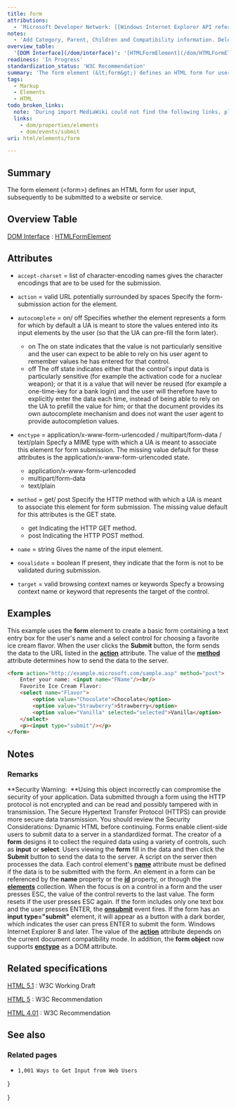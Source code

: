 ```yaml
---
title: form
attributions:
  - 'Microsoft Developer Network: [[Windows Internet Explorer API reference](http://msdn.microsoft.com/en-us/library/ie/hh828809%28v=vs.85%29.aspx) Article]'
notes:
  - 'Add Category, Parent, Children and Compatibility information. Delete HTML information sub section.'
overview_table:
  '[DOM Interface](/dom/interface)': '[HTMLFormElement](/dom/HTMLFormElement)'
readiness: 'In Progress'
standardization_status: 'W3C Recommendation'
summary: 'The form element (&lt;form&gt;) defines an HTML form for user input, subsequently to be submitted to a website or service.'
tags:
  - Markup
  - Elements
  - HTML
todo_broken_links:
  note: 'During import MediaWiki could not find the following links, please fix and adjust this list.'
  links:
    - dom/properties/elements
    - dom/events/submit
uri: html/elements/form

---
```

## Summary

The form element (&lt;form&gt;) defines an HTML form for user input, subsequently to be submitted to a website or service.

## Overview Table

[DOM Interface](/dom/interface)
:   [HTMLFormElement](/dom/HTMLFormElement)

## Attributes

-   `accept-charset` = list of character-encoding names
    gives the character encodings that are to be used for the submission.

-   `action` = valid URL potentially surrounded by spaces
    Specify the form-submission action for the element.

-   `autocomplete` = on/ off
    Specifies whether the element represents a form for which by default a UA is meant to store the values entered into its input elements by the user (so that the UA can pre-fill the form later).
    -   on
        The on state indicates that the value is not particularly sensitive and the user can expect to be able to rely on his user agent to remember values he has entered for that control.
    -   off
        The off state indicates either that the control's input data is particularly sensitive (for example the activation code for a nuclear weapon); or that it is a value that will never be reused (for example a one-time-key for a bank login) and the user will therefore have to explicitly enter the data each time, instead of being able to rely on the UA to prefill the value for him; or that the document provides its own autocomplete mechanism and does not want the user agent to provide autocompletion values.

-   `enctype` = application/x-www-form-urlencoded / multipart/form-data / text/plain
    Specfy a MIME type with which a UA is meant to associate this element for form submission.
    The missing value default for these attributes is the application/x-www-form-urlencoded state.
    -   application/x-www-form-urlencoded
    -   multipart/form-data
    -   text/plain

-   `method` = get/ post
    Specify the HTTP method with which a UA is meant to associate this element for form submission.
    The missing value default for this attributes is the GET state.
    -   get
        Indicating the HTTP GET method.
    -   post
        Indicating the HTTP POST method.

-   `name` = string
    Gives the name of the input element.

-   `novalidate` = boolean
    If present, they indicate that the form is not to be validated during submission.

-   `target` = valid browsing context names or keywords
    Specfy a browsing context name or keyword that represents the target of the control.

## Examples

This example uses the **form** element to create a basic form containing a text entry box for the user's name and a select control for choosing a favorite ice cream flavor. When the user clicks the **Submit** button, the form sends the data to the URL listed in the [**action**](/html/attributes/action) attribute. The value of the [**method**](/html/attributes/method) attribute determines how to send the data to the server.

``` html
<form action="http://example.microsoft.com/sample.asp" method="post">
    Enter your name: <input name="FName"/><br/>
    Favorite Ice Cream Flavor:
    <select name="Flavor">
        <option value="Chocolate">Chocolate</option>
        <option value="Strawberry">Strawberry</option>
        <option value="Vanilla" selected="selected">Vanilla</option>
    </select>
    <p><input type="submit"/></p>
</form>
```

## Notes

### Remarks

**Security Warning:  **Using this object incorrectly can compromise the security of your application. Data submitted through a form using the HTTP protocol is not encrypted and can be read and possibly tampered with in transmission. The Secure Hypertext Transfer Protocol (HTTPS) can provide more secure data transmission. You should review the Security Considerations: Dynamic HTML before continuing. Forms enable client-side users to submit data to a server in a standardized format. The creator of a **form** designs it to collect the required data using a variety of controls, such as **input** or **select**. Users viewing the **form** fill in the data and then click the **Submit** button to send the data to the server. A script on the server then processes the data. Each control element's [**name**](/html/attributes/name_(frames)) attribute must be defined if the data is to be submitted with the form. An element in a form can be referenced by the **name** property or the [**id**](/html/attributes/id) property, or through the [**elements**](/w/index.php?title=dom/properties/elements&action=edit&redlink=1) collection. When the focus is on a control in a form and the user presses ESC, the value of the control reverts to the last value. The form resets if the user presses ESC again. If the form includes only one text box and the user presses ENTER, the [**onsubmit**](/w/index.php?title=dom/events/submit&action=edit&redlink=1) event fires. If the form has an **input type="submit"** element, it will appear as a button with a dark border, which indicates the user can press ENTER to submit the form. Windows Internet Explorer 8 and later. The value of the [**action**](/html/attributes/action) attribute depends on the current document compatibility mode. In addition, the **form object** now supports [**enctype**](/html/attributes/enctype) as a DOM attribute.

## Related specifications

[HTML 5.1](http://www.w3.org/TR/html51/forms.html#the-form-element)
:   W3C Working Draft

[HTML 5](http://www.w3.org/TR/html5/forms.html#the-form-element)
:   W3C Recommendation

[HTML 4.01](http://www.w3.org/TR/html401/interact/forms.html#edef-FORM)
:   W3C Recommendation

## See also

### Related pages

-   `1,001 Ways to Get Input from Web Users`

 }

}
